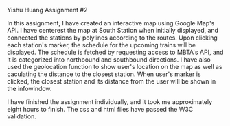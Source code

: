 Yishu Huang
Assignment #2

In this assignment, I have created an interactive map using Google Map's API. I have centerest the map at South Station when initially displayed, and connected the stations by polylines according to the routes. Upon clicking each station's marker, the schedule for the upcoming trains will be displayed. The schedule is fetched by requesting access to MBTA's API, and it is categorized into northbound and southbound directions. I have also used the geolocation function to show user's location on the map as well as caculating the distance to the closest station. When user's marker is clicked, the closest station and its distance from the user will be shown in the infowindow. 

I have finished the assignment individually, and it took me approximately eight hours to finish. The css and html files have passed the W3C validation. 